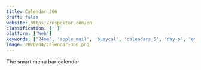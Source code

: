 ```yaml
---
title: Calendar 366
draft: false 
website: https://nspektor.com/en
classification: ['']
platform: ['Web']
keywords: ['24me', 'apple_mail', 'busycal', 'calendars_5', 'day-o', 'etar', 'instacal', 'kontact', 'lightning_calendar', 'maya', 'numi', 'rainlendar', 'simple_calendar', 'spark', 'timetree', 'vueminder_calendar', 'woven_calendar', 'acalendar', 'qorganizer']
image: 2020/04/Calendar-366.png
---
```

The smart menu bar calendar